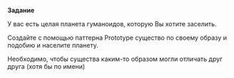 **Задание**

У вас есть целая планета гуманоидов, которую Вы хотите заселить.

Создайте с помощью паттерна Prototype существо по своему образу и подобию и населите планету.

Необходимо, чтобы существа каким-то образом могли отличать друг друга (хотя бы по имени)